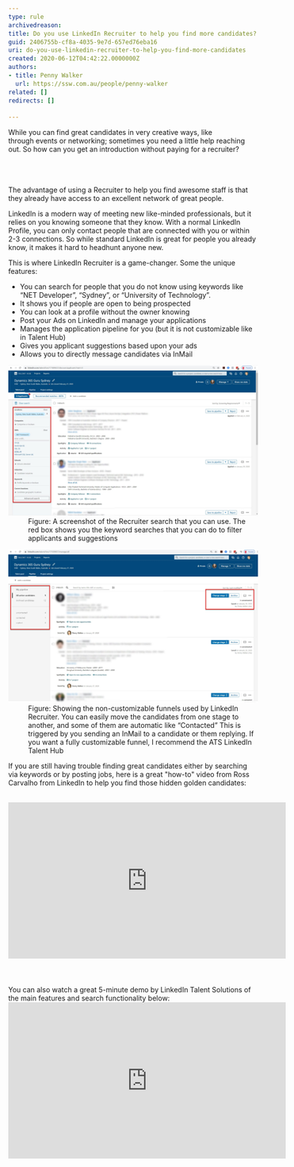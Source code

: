 ```yaml
---
type: rule
archivedreason: 
title: Do you use LinkedIn Recruiter to help you find more candidates?
guid: 2406755b-cf8a-4035-9e7d-657ed76eba16
uri: do-you-use-linkedin-recruiter-to-help-you-find-more-candidates
created: 2020-06-12T04:42:22.0000000Z
authors:
- title: Penny Walker
  url: https://ssw.com.au/people/penny-walker
related: []
redirects: []

---
```



​While you can find great candidates in very creative ways, like through events or networking; sometimes you need a little help reaching out. So how can you get an introduction without paying for a recruiter?<br><br>
<br><excerpt class='endintro'></excerpt><br>
<p>​The advantage of using a Recruiter to help you find awesome staff is that they already have access to an excellent network of great people.</p><p>LinkedIn is a modern way of meeting new like-minded professionals, but it relies on you knowing someone that they know. With a normal LinkedIn Profile, you can only contact people that are connected with you or within 2-3 connections. So while standard LinkedIn is great for people you already know, it makes it hard to headhunt anyone new.</p><p>This is where LinkedIn Recruiter is a game-changer. Some the unique features:</p><ul><li>You can search for people that you do not know using keywords like “NET Developer”, “Sydney”, or “University of Technology”.</li><li>It shows you if people are open to being prospected</li><li>You can look at a profile without the owner knowing</li><li>Post your Ads on LinkedIn and manage your applications</li><li>Manages the application pipeline for you (but it is not customizable like in Talent Hub)</li><li>Gives you applicant suggestions based upon your ads</li><li>Allows you to directly message candidates via InMail​​​</li></ul><div><dl class="image"><dt><img src="SearchLinkedinRecruiter.jpg" alt="SearchLinkedinRecruiter.jpg" style="width:750px;" /></dt><dd>Figure: A screenshot of the Recruiter search that you can use. The red box shows you the keyword searches that you can do to filter applicants and suggestions​<br></dd></dl></div><dl class="image"><dt><img src="LinkedInapplicants.jpg" alt="LinkedInapplicants.jpg" style="width:750px;" /></dt><dd>Figure: Showing the non-customizable funnels used by LinkedIn Recruiter. You can easily move the candidates from one stage to another, and some of them are automatic like “Contacted” This is triggered by you sending an InMail to a candidate or them replying. If you want a fully customizable funnel, I recommend the ATS LinkedIn Talent Hub</dd></dl><p>If you are still having trouble finding great candidates either by searching via keywords or by posting jobs, here is a great "how-to" video from Ross Carvalho from LinkedIn to help​ you find those hidden golden candidates​:<br></p><div>
   <br>
</div><div><div class="ms-rtestate-read ms-rte-embedcode ms-rte-embedil ms-rtestate-notify">
      <iframe width="560" height="315" src="https://www.youtube.com/embed/Fm9RbDKmfHg" frameborder="0"></iframe> </div>
   <br>
   <br>
</div><div>You can also watch a great 5-minute demo by LinkedIn Talent Solutions of the main features and search functionality below:<br></div><div><div class="ms-rtestate-read ms-rte-embedcode ms-rte-embedil ms-rtestate-notify s4-wpActive">
      <iframe width="560" height="315" src="https://www.youtube.com/embed/Fhn-3K6oAM0" frameborder="0"></iframe> </div>
   <br>
</div>
<br>



